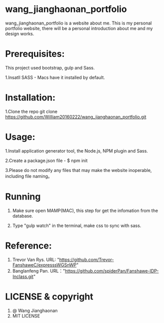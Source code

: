 # wang_jianghaonan_portfolio

wang_jianghaonan_portfolio is a website about me. This is my personal portfolio website, there will be a personal introduction about me and my design works.

# Prerequisites:
This project used bootstrap, gulp and Sass.

1.Insatll SASS - Macs have it installed by default.

# Installation:

1.Clone the repo git clone
https://github.com/William20160222/wang_jianghaonan_portfolio.git

# Usage:

1.Install application generator tool, the Node.js, NPM plugin and Sass.

2.Create a package.json file - $ npm init

3.Please do not modify any files that may make the website inoperable, including file naming。

# Running

1. Make sure open MAMP(MAC), this step for get the infomation from the database. 

2. Type "gulp watch" in the terminal, make css to sync with sass.

# Reference:
1. Trevor Van Rys. URL: "https://github.com/Trevor-FanshaweC/expresssWGSnWP"
2. Banglanfeng Pan. URL："https://github.com/spiderPan/Fanshawe-IDP-Inclass.git"

# LICENSE & copyright
1. @ Wang Jianghaonan
2. MIT LICENSE

